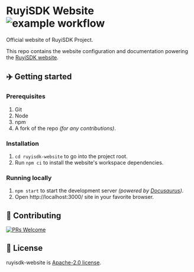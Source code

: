 # RuyiSDK Website ![example workflow](https://github.com/ruyisdk/ruyisdk-website/actions/workflows/deploy.yml/badge.svg)

Official website of RuyiSDK Project.

This repo contains the website configuration and documentation powering the [RuyiSDK website](https://ruyisdk.org/).

## ✈️ Getting started

### Prerequisites

1.  Git
1.  Node
1.  npm
1.  A fork of the repo _(for any contributions)_.

### Installation

1.  `cd ruyisdk-website` to go into the project root.
1.  Run `npm ci` to install the website's workspace dependencies.

### Running locally

1.  `npm start` to start the development server _(powered by [Docusaurus](https://v2.docusaurus.io))_.
1.  Open http://localhost:3000/ site in your favorite browser.

## 👏 Contributing

[![PRs Welcome](https://img.shields.io/badge/PRs-welcome-brightgreen.svg)](CONTRIBUTING.md)

## 📄 License

ruyisdk-website is [ Apache-2.0 license](./LICENSE).
